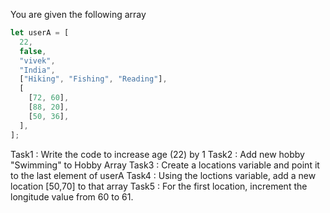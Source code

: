 You are given the following array

```js
let userA = [
  22,
  false,
  "vivek",
  "India",
  ["Hiking", "Fishing", "Reading"],
  [
    [72, 60],
    [88, 20],
    [50, 36],
  ],
];
```
Task1 : Write the code to increase age (22) by 1
Task2 : Add new hobby "Swimming" to Hobby Array
Task3 : Create a locations variable and point it to the last element of userA
Task4 : Using the loctions variable, add a new location [50,70] to that array
Task5 : For the first location, increment the longitude value from 60 to 61.
